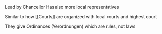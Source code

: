 Lead by Chancellor
Has also more local representatives

Similar to how [[Courts]] are organized with local courts and highest court

They give Ordinances (Verordnungen) which are rules, not laws